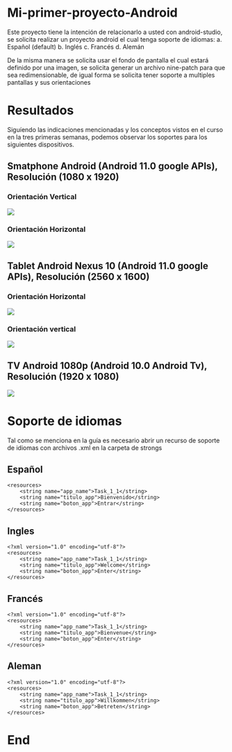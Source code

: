 # Mi-primer-proyecto-Android


 Este proyecto tiene la intención de relacionarlo a usted con android-studio, se solicita realizar un proyecto android el cual tenga soporte de idiomas:
a. Español (default)
b. Inglés
c. Francés
d. Alemán

De la misma manera se solicita usar el fondo de pantalla el cual estará definido por una imagen, se solicita generar un archivo nine-patch para que sea redimensionable, de igual forma se solicita tener soporte a multiples pantallas y sus orientaciones
# Resultados 
Siguíendo las indicaciones mencionadas y los conceptos vistos en el curso en la tres primeras semanas, podemos observar los soportes para los siguientes dispositivos.

## Smatphone Android (Android 11.0 google APIs), Resolución (1080 x 1920)
### Orientación Vertical
![](https://lh3.googleusercontent.com/PchW2i0rCKfidgdFoaaV7wVHN8dEYkjCYPqtMW2hVmFBgtKVj0h2vQ_Qof8mvyA78RsOlCUPtbJTeHC7Xa1Sd-r_w2b-7D0FTRw4ujN7n8683qPuJrp0lhmFgzsvHIn9FEXgcRkU568rTnJDdqfkNLhTLAMhKnsMjcYfygmt-LhSEpgFmZlGVbPFzCxcLFEIcgqvj-g8Y4WakZtedJn6GTt8ei_kgZEuD0KcMaGBQsugj6iI1oneYu4kogaudlBikHia6ged-zGYqEkJXVJvotIcNJHj9wJ6ZOXFqpU12o0N9Pbc1s3sabdj3TLkw02zwMJ_JjSbkdBjFjhe1x4bxU5F0paJRhNMH6g6ELqWO6KU0RLUfRDg5P7YSzeOZT_uuysgOvqREZy3fj8HFi2Uy0O7qcX89SFpMQDxxlXjVIJrCCKd0c17J1b0UgINRThmirlOLeR2IBkfKehAfdnHl-nRkTkBQFzEMIk8YCmOk3XXojzb3HxmK1fYUrYBo2oSDXyaBC74EggH3s7uvk73eOB1hjs9M4TaTf6qmCOgWDgLnSpBdo02MuMdiEt8-YtlDdd2eBe3-B15CqAtZTuO089wSm2UIlN2VlhjBZHz8yGcgqvF7Rza2klvcTWQvDy1O1ntBaunemJrvvP84a41S5b92GH2_BGmSNjSZV7fYfwRGvJTywoQ4YteJ1IYRkyjphGQg3x1xAaHSU66QnnKfBk=w517-h709-no?authuser=1)

### Orientación Horizontal
![](https://lh3.googleusercontent.com/MxZsiD3l983o15mASkaziEuXDcjYw3sBeNYjxwCaIrv6iUPGuMrYV_idTEhmsb-okmXxqbJgwkDVxPpaE3gGvadiLLGv7u_mNTOkhIT-sBJQwQx4s2P-5jP4INPDavQrNWgpbXw6y1CTtsP3Ev3wgEb4gK6ZZUXQkzoifBzW9G5fwgyAHcBg8sa9FPVW9mL1bmxg5Dd2OGqGDR99c7t_YAxP4jsoyTf0feg4xhUdoFQ8GfkyLlMveRktd7wQCmrs_Hdwlj9WQiCuf10s_kub6lLHfiYrKlbvUG0aNQigCcKna8bqeAtr_SoyIcC2kOSRhg5k-kcPALz5IAPQczGEtnHUHIsc3S-y94XX1-hDT2y5MlmADFdqanjBgp1Z9VgjzRIuPbihJcofywn8y3m46GcOA_MSshe5K8QKKqtaHkBH0vu9wnwS1ygurNUQcUSH7nr_gA5xOe5KuIxlzeNm_oM6_zfDFUCJNKHITc_sviVzSO5nW1HyVqU8gozfvsQWSIG4hbrQPFODwYl6qQMR2RPpzs3EKzT2RrXXmOn6vOuhJnBFWPf4ypzh4a6jAHkxLXb9WUFPMsQRILRluX3PZMVHpT74YdHpswYj1BhT-IpH77sfndUnnRBNa73b2EkrcEqf4y3_r_d5EOq-14P4Bci_2_M5BzAIqgPQGnoAraXJE4c7qLNZEfg_FzsQejxOlfb9fRos_UBGar2wgU25VFc=w735-h593-no?authuser=1)
## Tablet Android Nexus 10 (Android 11.0 google APIs), Resolución (2560 x 1600)
### Orientación Horizontal
![](https://lh3.googleusercontent.com/etvSFy8omkgn1FDVdNCd5kiek-ozKZAm0vaYiiZf8OMae0vT6do0Yw_Ob6EXUFLAjzeWoYkToKpn2-T61DDMkyt3sh8ynlacsQrDxNdSDD44sOEcFFrz4qSX-JXIDkyva6kvMff5RTJIdERR4wL7Z02o7mEiMs1Wcl4_gA89BzqZC4GmE82VCgMn7__Y9-oUNXy_9H8pMqSuuHoEie4t5qgj7tiJIuMpYeITdQBOCgvSKnFM975qqUCTVpkXOdrSzBOvb84upPQqxPJ6Cgr9JSvAU97EZVcSx63JAK6Kt14WcHFDUw582JDToGVR7e1g09zdx9CdE8Pij4vi7DhOiPpOD4PwQs1iQPhelB2mGb1nWiupKHxMObPwcI1UuV8UV3gDwmgMWY1HWOz1cnKT2wREfsO6oIV1RrGKc1KC1ihKLitdZHwnv9UaMERjKzG76ge4WTLgpNisnVD8LDd1nSJCYmof0Te6APKAD5sFL0dsMGAY_66g3srHxm83ZUqJKTe8OeNaoYzAfElCzt673wrdcF4YMW8pFQC7twPLKBF7-x_6qPo8nC7THg9eDfKVAarkC8ctXd9Lks41f49Z7ttPyD1az6PNZ-WiQxhIclK554O1LELhDVoNTexgp_KQ1vRdq200ZH1uzTaRUd3wLvNU_maRiR75Ob7KNaOfbGQqZD5dprpGgA4DPgKhebqatvTop6gjb8ztW7TVx0Ai740=w861-h617-no?authuser=1)

### Orientación vertical
![](https://lh3.googleusercontent.com/AK2-vMA0asVrm0fyvto_6s5wq-E5ez1WxFd-9mFVDUbb_6Mil0l3mdLozdSTlW6Q3WWPcqCpgGuUPAiTU4p8-RpW_Br7rsChsOhtru8RqgNNw8yz5OiKzF_RiqXqnCeUr_P49Bshahj-gKfWXk4pyI8-OLpYn8qnaXYq0GPfod7Nk_UeVQs87kGg0VWOq3KjFX5cIQbbJfES9zADstmDsEb3IPcUuH07lXIWSU2LQkTpU_2LU2i8J25N2l9Cq3xLQRJ_uEAf3Q2kHezW3FIXJTqvxb7glw5VPQuVs5jL1lO_eEa5DCgvbqW1bpI440Um38SlMSNgqIVWxs84Dhyo33Tq-3K_R4gJ0XXol82S0tv5wA8nomZG4bxo1Ll9aQv5InCLY8ROa4ONiFad1zUTwxzEQbPRr9qsuWOyKD1cV-clbCCqBe_pBsphC7eh6hdCa493Sz4vcLa6cDy6fy8WlvRyqrOyAWlrae6zXjPFV4kEDCotrWnL2gwfuHnIJ2fE7yEs13ePHgMVVTMKIk7qDZ787MDe3-f6CWXm6yRTSw5Q9xyayEBobFeznJMYoRXbazQxXtheqCU86v_jsBG3N8_OvXasvA2PLPAkqyxbxiF89nqLCql-mrdY_wvH5cI3XVd5J79RB3qZqGjTTD6urNQ_BWcVClmwxeZcCpgUJy2L-ZbuXYwb0I5VVWVfdTLwLVYOhftt05KsUr93SzKwCDk=w612-h830-no?authuser=1)
## TV Android 1080p (Android 10.0 Android Tv), Resolución (1920 x 1080)
![](https://lh3.googleusercontent.com/zi4ZSeHsF0yig9SUf5GFR5YtiODIeZil_rMWpvIlFhMEcnsv1Xl7hh54VHzsOzq7dH8SlP4rgCS4r_nLqsFVECCPbMvaMjmXQ0Q890lJj1ZJX0-yOH-2bx8QHdPANbmVxCeJYkxw_Hj4uIIF7f0RmkzGTnIS7uwt3E1dVg0wCgUMQ6Nf6UM4hHMsfwD0fxOY2esLvoPPOYcVu_OoasXEB3QfiDqZsMpvAh2gnLCuBPi64YQ_qNuUmPurh2jYUnDWcHRAUJ6EbPrVrTEZzhY4G3KlbOkApZ58VDGws-N7vqWxmR4vN-eaCjKMOaNwowvPL175_1DdMjbPCQJUJeX8QceTc8PU_h0k6susi9sd2u_wT5wA3ol9Ozcd4FCxU-tr-ZDuQXK2cLSh9Iy7C5-2lM3mqRzQy7sHJCqNgeKR3YvNG1s576eotkKVYNoylXh-E3bIZyIzFPGjIBYk63JoSWuq3Nozo2t5Z3c1K4xbReGZVR_gNLAzCkVX0Lq1VSHTsVuss8g6n9nRz4ykisHCx9es26X5RGrSiqp0r32pEOpdD08-13MzGlGmc_ktRR9rROuzp6heihSmCcBNNeVlLLtaeGYUq3iiEHaYomtYF69rwqX_oM8eTkYktDHyuWVxPK3Cx0ZzAmRKF-7YtYQKvpG3mwAVOa3rSjcw1UtQZLyVjJ-VTnypDQdfvGBJOzfM9_1L51PMqyu-wEi6J1fTiPA=w985-h573-no?authuser=1)
# Soporte de idiomas 

Tal como se menciona en la guía es necesario abrir un recurso de soporte de idiomas con archivos .xml en la carpeta de strongs
## Español
```
<resources>
    <string name="app_name">Task_1_1</string>
    <string name="titulo_app">Bienvenido</string>
    <string name="boton_app">Entrar</string>
</resources>
```
## Ingles
```
<?xml version="1.0" encoding="utf-8"?>
<resources>
    <string name="app_name">Task_1_1</string>
    <string name="titulo_app">Welcome</string>
    <string name="boton_app">Enter</string>
</resources>
```
## Francés
```
<?xml version="1.0" encoding="utf-8"?>
<resources>
    <string name="app_name">Task_1_1</string>
    <string name="titulo_app">Bienvenue</string>
    <string name="boton_app">Enter</string>
</resources>
```
## Aleman
```
<?xml version="1.0" encoding="utf-8"?>
<resources>
    <string name="app_name">Task_1_1</string>
    <string name="titulo_app">Willkommen</string>
    <string name="boton_app">Betreten</string>
</resources>
```
# End
